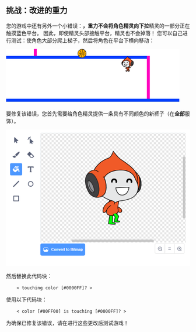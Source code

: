 ## 挑战：改进的重力

您的游戏中还有另外一个小错误：**，重力不会将角色精灵向下拉**精灵的一部分正在触摸蓝色平台。 因此，即使精灵头部接触平台，精灵也不会掉落！ 您可以自己进行测试：使角色大部分爬上梯子，然后将角色在平台下横向移动：

![screenshot](images/dodge-gravity-bug.png)

要修复该错误，您首先需要给角色精灵提供一条具有不同颜色的新裤子（在**全部**服饰）。

![screenshot](images/dodge-trousers.png)

然后替换此代码块：

```blocks3
    < touching color [#0000FF]? >
```

使用以下代码块：

```blocks3
    < color [#00FF00] is touching [#0000FF]? >
```

为确保已修复该错误，请在进行这些更改后测试游戏！